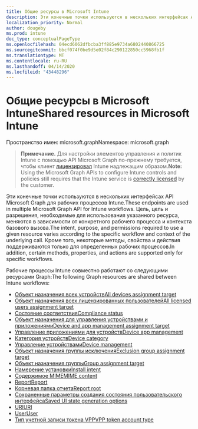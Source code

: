 ```yaml
---
title: Общие ресурсы в Microsoft Intune
description: Эти конечные точки используются в нескольких интерфейсах API Microsoft Graph для рабочих процессов Intune.  Цель, цель и разрешения, необходимые для использования указанного ресурса, меняются в зависимости от конкретного рабочего процесса и контекста базового вызова.  Кроме того, некоторые методы, свойства и действия поддерживаются только для определенных рабочих процессов.
localization_priority: Normal
author: dougeby
ms.prod: intune
doc_type: conceptualPageType
ms.openlocfilehash: 04ecd6062dfbcba3ff885e9734a6802440866725
ms.sourcegitcommit: bbcf074f0be9d5e02f84c290122850cc5968fb1f
ms.translationtype: MT
ms.contentlocale: ru-RU
ms.lasthandoff: 04/14/2020
ms.locfileid: "43448296"
---
```

# <a name="shared-resources-in-microsoft-intune"></a><span data-ttu-id="801ba-105">Общие ресурсы в Microsoft Intune</span><span class="sxs-lookup"><span data-stu-id="801ba-105">Shared resources in Microsoft Intune</span></span>

<span data-ttu-id="801ba-106">Пространство имен: microsoft.graph</span><span class="sxs-lookup"><span data-stu-id="801ba-106">Namespace: microsoft.graph</span></span>

> <span data-ttu-id="801ba-107">**Примечание.** Для настройки элементов управления и политик Intune с помощью API Microsoft Graph по-прежнему требуется, чтобы клиент [лицензировал](https://www.microsoft.com/en-us/cloud-platform/microsoft-intune-pricing) Intune надлежащим образом.</span><span class="sxs-lookup"><span data-stu-id="801ba-107">**Note:** Using the Microsoft Graph APIs to configure Intune controls and policies still requires that the Intune service is [correctly licensed](https://www.microsoft.com/en-us/cloud-platform/microsoft-intune-pricing) by the customer.</span></span>

<span data-ttu-id="801ba-108">Эти конечные точки используются в нескольких интерфейсах API Microsoft Graph для рабочих процессов Intune.</span><span class="sxs-lookup"><span data-stu-id="801ba-108">These endpoints are used in multiple Microsoft Graph API for Intune workflows.</span></span>  <span data-ttu-id="801ba-109">Цель, цель и разрешения, необходимые для использования указанного ресурса, меняются в зависимости от конкретного рабочего процесса и контекста базового вызова.</span><span class="sxs-lookup"><span data-stu-id="801ba-109">The intent, purpose, and permissions required to use a given resource varies according to the specific workflow and context of the underlying call.</span></span>  <span data-ttu-id="801ba-110">Кроме того, некоторые методы, свойства и действия поддерживаются только для определенных рабочих процессов.</span><span class="sxs-lookup"><span data-stu-id="801ba-110">In addition, certain methods, properties, and actions are supported only for specific workflows.</span></span>

<span data-ttu-id="801ba-111">Рабочие процессы Intune совместно работают со следующими ресурсами Graph:</span><span class="sxs-lookup"><span data-stu-id="801ba-111">The following Graph resources are shared between Intune workflows:</span></span>  

- [<span data-ttu-id="801ba-112">Объект назначения всех устройств</span><span class="sxs-lookup"><span data-stu-id="801ba-112">All devices assignment target</span></span>](intune-shared-alldevicesassignmenttarget.md)
- [<span data-ttu-id="801ba-113">Объект назначения всех лицензированных пользователей</span><span class="sxs-lookup"><span data-stu-id="801ba-113">All licensed users assignment target</span></span>](intune-shared-alllicensedusersassignmenttarget.md)
- [<span data-ttu-id="801ba-114">Состояние соответствия</span><span class="sxs-lookup"><span data-stu-id="801ba-114">Compliance status</span></span>](intune-shared-compliancestatus.md)
- [<span data-ttu-id="801ba-115">Объект назначения для управления устройствами и приложениями</span><span class="sxs-lookup"><span data-stu-id="801ba-115">Device and app management assignment target</span></span>](intune-shared-deviceandappmanagementassignmenttarget.md)
- [<span data-ttu-id="801ba-116">Управление приложениями для устройств</span><span class="sxs-lookup"><span data-stu-id="801ba-116">Device app management</span></span>](intune-shared-deviceappmanagement.md)
- [<span data-ttu-id="801ba-117">Категория устройств</span><span class="sxs-lookup"><span data-stu-id="801ba-117">Device category</span></span>](intune-shared-devicecategory.md)
- [<span data-ttu-id="801ba-118">Управление устройствами</span><span class="sxs-lookup"><span data-stu-id="801ba-118">Device management</span></span>](intune-shared-devicemanagement.md)
- [<span data-ttu-id="801ba-119">Объект назначения группы исключения</span><span class="sxs-lookup"><span data-stu-id="801ba-119">Exclusion group assignment target</span></span>](intune-shared-exclusiongroupassignmenttarget.md)
- [<span data-ttu-id="801ba-120">Объект назначения группы</span><span class="sxs-lookup"><span data-stu-id="801ba-120">Group assignment target</span></span>](intune-shared-groupassignmenttarget.md)
- [<span data-ttu-id="801ba-121">Намерение установки</span><span class="sxs-lookup"><span data-stu-id="801ba-121">Install intent</span></span>](intune-shared-installintent.md)
- [<span data-ttu-id="801ba-122">Содержимое MIME</span><span class="sxs-lookup"><span data-stu-id="801ba-122">MIME content</span></span>](intune-shared-mimecontent.md)
- [<span data-ttu-id="801ba-123">Report</span><span class="sxs-lookup"><span data-stu-id="801ba-123">Report</span></span>](intune-shared-report.md)
- [<span data-ttu-id="801ba-124">Корневая папка отчета</span><span class="sxs-lookup"><span data-stu-id="801ba-124">Report root</span></span>](intune-shared-reportroot.md)
- [<span data-ttu-id="801ba-125">Сохраненные параметры создания состояния пользовательского интерфейса</span><span class="sxs-lookup"><span data-stu-id="801ba-125">Saved UI state generation options</span></span>](intune-shared-saveduistategenerationoptions.md)
- [<span data-ttu-id="801ba-126">URI</span><span class="sxs-lookup"><span data-stu-id="801ba-126">URI</span></span>](intune-shared-uri.md)
- [<span data-ttu-id="801ba-127">User</span><span class="sxs-lookup"><span data-stu-id="801ba-127">User</span></span>](intune-shared-user.md)
- [<span data-ttu-id="801ba-128">Тип учетной записи токена VPP</span><span class="sxs-lookup"><span data-stu-id="801ba-128">VPP token account type</span></span>](intune-shared-vpptokenaccounttype.md)




